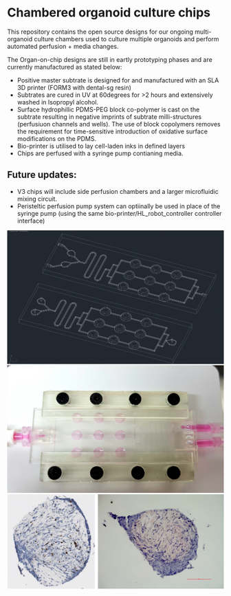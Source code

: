 # Chambered organoid culture chips  
This repository contains the open source designs for our ongoing multi-organoid culture chambers used to culture multiple organoids and perform automated perfusion + media changes. 

The Organ-on-chip designs are still in eartly prototyping phases and are currently manufactured as stated below:
- Positive master subtrate is designed for and manufactured with an SLA 3D printer (FORM3 with dental-sg resin)
- Subtrates are cured in UV at 60degrees for >2 hours and extensively washed in Isopropyl alcohol.
- Surface hydrophillic PDMS-PEG block co-polymer is cast on the subtrate resulting in negative imprints of subtrate milli-structures (perfusiuon channels and wells). The use of block copolymers removes the requirement for time-sensitive introduction of oxidative surface modifications on the PDMS.
- Bio-printer is utilised to lay cell-laden inks in defined layers
- Chips are perfused with a syringe pump contianing media. 

## Future updates:
- V3 chips will include side perfusion chambers and a larger microfluidic mixing circuit.
- Peristeltic perfusion pump system can optiinally be used in place of the syringe pump (using the same bio-printer/HL_robot_controller controller interface)

![alt text](https://github.com/haniffalab/HL_open_source_hardware/blob/main/4_HL_prototype_micro_fluidic_culture_chip/image32.png)
![alt text](https://github.com/haniffalab/HL_open_source_hardware/blob/main/4_HL_prototype_micro_fluidic_culture_chip/20210126_175512%20(1).jpg)
![alt text](https://github.com/haniffalab/HL_open_source_hardware/blob/main/4_HL_prototype_micro_fluidic_culture_chip/organoids.png)
